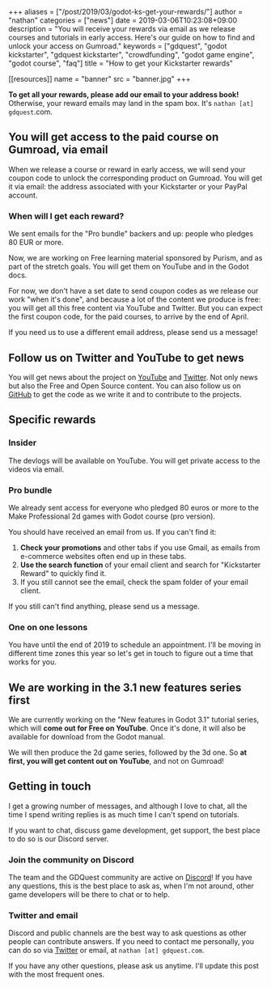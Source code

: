 +++
aliases = ["/post/2019/03/godot-ks-get-your-rewards/"]
author = "nathan"
categories = ["news"]
date = 2019-03-06T10:23:08+09:00
description = "You will receive your rewards via email as we release courses and tutorials in early access. Here's our guide on how to find and unlock your access on Gumroad."
keywords = ["gdquest", "godot kickstarter", "gdquest kickstarter", "crowdfunding", "godot game engine", "godot course", "faq"]
title = "How to get your Kickstarter rewards"

[[resources]]
name = "banner"
src = "banner.jpg"
+++

**To get all your rewards, please add our email to your address book!** Otherwise, your reward emails may land in the spam box. It's `nathan [at] gdquest`.com.

## You will get access to the paid course on Gumroad, via email

When we release a course or reward in early access, we will send your coupon code to unlock the corresponding product on Gumroad. You will get it via email: the address associated with your Kickstarter or your PayPal account.

### When will I get each reward?

We sent emails for the "Pro bundle" backers and up: people who pledges 80 EUR or more.

Now, we are working on Free learning material sponsored by Purism, and as part of the stretch goals. You will get them on YouTube and in the Godot docs.

For now, we don't have a set date to send coupon codes as we release our work "when it's done", and because a lot of the content we produce is free: you will get all this free content via YouTube and Twitter. But you can expect the first coupon code, for the paid courses, to arrive by the end of April.

If you need us to use a different email address, please send us a message!

## Follow us on Twitter and YouTube to get news

You will get news about the project on [YouTube](//www.youtube.com/c/gdquest/) and [Twitter](//twitter.com/NathanGDQuest). Not only news but also the Free and Open Source content. You can also follow us on [GitHub](//github.com/GDQuest/) to get the code as we write it and to contribute to the projects.

## Specific rewards

### Insider

The devlogs will be available on YouTube. You will get private access to the videos via email.

### Pro bundle

We already sent access for everyone who pledged 80 euros or more to the Make Professional 2d games with Godot course (pro version).

You should have received an email from us. If you can't find it:

 1. **Check your promotions** and other tabs if you use Gmail, as emails from e-commerce websites often end up in these tabs.
 2. **Use the search function** of your email client and search for "Kickstarter Reward" to quickly find it.
 3. If you still cannot see the email, check the spam folder of your email client.

If you still can't find anything, please send us a message.

### One on one lessons

You have until the end of 2019 to schedule an appointment. I'll be moving in different time zones this year so let's get in touch to figure out a time that works for you.

## We are working in the 3.1 new features series first

We are currently working on the "New features in Godot 3.1" tutorial series, which will **come out for Free on YouTube**. Once it's done, it will also be available for download from the Godot manual.

We will then produce the 2d game series, followed by the 3d one. So **at first, you will get content out on YouTube**, and not on Gumroad!

## Getting in touch

I get a growing number of messages, and although I love to chat, all the time I spend writing replies is as much time I can't spend on tutorials.

If you want to chat, discuss game development, get support, the best place to do so is our Discord server.

### Join the community on Discord

The team and the GDQuest community are active on [Discord](//discord.gg/CHYVgar)! If you have any questions, this is the best place to ask as, when I'm not around, other game developers will be there to chat or to help.

### Twitter and email

Discord and public channels are the best way to ask questions as other people can contribute answers. If you need to contact me personally, you can do so via [Twitter](//twitter.com/nathangdquest) or email, at `nathan [at] gdquest.com`.

If you have any other questions, please ask us anytime. I'll update this post with the most frequent ones.
